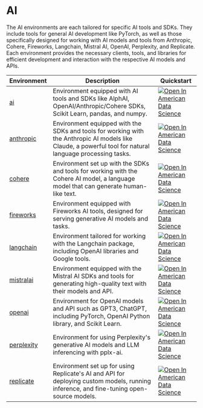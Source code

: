 # AI

The AI environments are each tailored for specific AI tools and SDKs. They include tools for general AI development like PyTorch, as well as those specifically designed for working with AI models and tools from Anthropic, Cohere, Fireworks, Langchain, Mistral AI, OpenAI, Perplexity, and Replicate. Each environment provides the necessary clients, tools, and libraries for efficient development and interaction with the respective AI models and APIs.

| Environment | Description | Quickstart |
|-------------|-------------|------------|
| [ai](./ai) | Environment equipped with AI tools and SDKs like AlphAI, OpenAI/Anthropic/Cohere SDKs, Scikit Learn, pandas, and numpy. | [![Open In American Data Science](https://dashboard.amdatascience.com/images/shieldio-badge.svg)](https://lab.amdatascience.com/hub/user-redirect/git-pull?repo=https%3A%2F%2Fgithub.com%2Famericandatascience%2Fenvironments&urlpath=lab%2Ftree%2Fenvironments%2Fai/ai/quickstart.ipynb&branch=main) |
| [anthropic](./anthropic) | Environment equipped with the SDKs and tools for working with the Anthropic AI models like Claude, a powerful tool for natural language processing tasks. | [![Open In American Data Science](https://dashboard.amdatascience.com/images/shieldio-badge.svg)](https://lab.amdatascience.com/hub/user-redirect/git-pull?repo=https%3A%2F%2Fgithub.com%2Famericandatascience%2Fenvironments&urlpath=lab%2Ftree%2Fenvironments%2Fai/anthropic/quickstart.ipynb&branch=main) |
| [cohere](./cohere) | Environment set up with the SDKs and tools for working with the Cohere AI model, a language model that can generate human-like text. | [![Open In American Data Science](https://dashboard.amdatascience.com/images/shieldio-badge.svg)](https://lab.amdatascience.com/hub/user-redirect/git-pull?repo=https%3A%2F%2Fgithub.com%2Famericandatascience%2Fenvironments&urlpath=lab%2Ftree%2Fenvironments%2Fai/cohere/quickstart.ipynb&branch=main) |
| [fireworks](./fireworks) | Environment equipped with Fireworks AI tools, designed for serving generative AI models and tasks. | [![Open In American Data Science](https://dashboard.amdatascience.com/images/shieldio-badge.svg)](https://lab.amdatascience.com/hub/user-redirect/git-pull?repo=https%3A%2F%2Fgithub.com%2Famericandatascience%2Fenvironments&urlpath=lab%2Ftree%2Fenvironments%2Fai/fireworks/quickstart.ipynb&branch=main) |
| [langchain](./langchain) | Environment tailored for working with the Langchain package, including OpenAI libraries and Google tools. | [![Open In American Data Science](https://dashboard.amdatascience.com/images/shieldio-badge.svg)](https://lab.amdatascience.com/hub/user-redirect/git-pull?repo=https%3A%2F%2Fgithub.com%2Famericandatascience%2Fenvironments&urlpath=lab%2Ftree%2Fenvironments%2Fai/langchain/quickstart.ipynb&branch=main) |
| [mistralai](./mistralai) | Environment equipped with the Mistral AI SDKs and tools for generating high-quality text with their models and API. | [![Open In American Data Science](https://dashboard.amdatascience.com/images/shieldio-badge.svg)](https://lab.amdatascience.com/hub/user-redirect/git-pull?repo=https%3A%2F%2Fgithub.com%2Famericandatascience%2Fenvironments&urlpath=lab%2Ftree%2Fenvironments%2Fai/mistralai/quickstart.ipynb&branch=main) |
| [openai](./openai) | Environment for OpenAI models and API such as GPT3, ChatGPT, including PyTorch, OpenAI Python library, and Scikit Learn. | [![Open In American Data Science](https://dashboard.amdatascience.com/images/shieldio-badge.svg)](https://lab.amdatascience.com/hub/user-redirect/git-pull?repo=https%3A%2F%2Fgithub.com%2Famericandatascience%2Fenvironments&urlpath=lab%2Ftree%2Fenvironments%2Fai/openai/quickstart.ipynb&branch=main) |
| [perplexity](./perplexity) | Environment for using Perplexity's generative AI models and LLM inferencing with pplx-ai. | [![Open In American Data Science](https://dashboard.amdatascience.com/images/shieldio-badge.svg)](https://lab.amdatascience.com/hub/user-redirect/git-pull?repo=https%3A%2F%2Fgithub.com%2Famericandatascience%2Fenvironments&urlpath=lab%2Ftree%2Fenvironments%2Fai/perplexity/quickstart.ipynb&branch=main) |
| [replicate](./replicate) | Environment set up for using Replicate's AI and API for deploying custom models, running inference, and fine-tuning open-source models. | [![Open In American Data Science](https://dashboard.amdatascience.com/images/shieldio-badge.svg)](https://lab.amdatascience.com/hub/user-redirect/git-pull?repo=https%3A%2F%2Fgithub.com%2Famericandatascience%2Fenvironments&urlpath=lab%2Ftree%2Fenvironments%2Fai/replicate/quickstart.ipynb&branch=main) |
